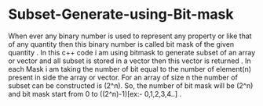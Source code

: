 # Subset-Generate-using-Bit-mask
When ever any binary number is used to represent any property or like that of any quantity then this binary number is called bit mask of the given quantity . In this c++ code i am using bitmask to generate subset of an array or vector and all subset is stored in a vector then this vector is returned . In each Mask i am taking the number of bit equal to the number of element(n) present in side the array or vector.
For an array of size n the number of subset can be constructed is (2^n). So, the number of bit mask will be (2^n) and bit mask start from 0 to ((2^n)-1)[ex:- 0,1,2,3,4..] .
